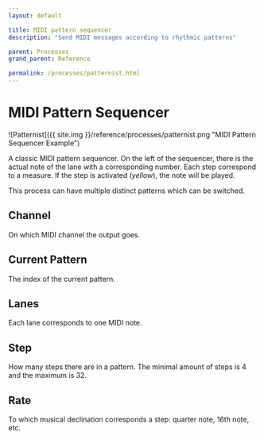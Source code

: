 ```yaml
---
layout: default

title: MIDI pattern sequencer
description: "Send MIDI messages according to rhythmic patterns"

parent: Processes
grand_parent: Reference

permalink: /processes/patternist.html
---
```


# MIDI Pattern Sequencer

![Patternist]({{ site.img }}/reference/processes/patternist.png "MIDI Pattern Sequencer Example")

A classic MIDI pattern sequencer.
On the left of the sequencer, there is the actual note of the lane with a corresponding number.
Each step correspond to a measure. If the step is activated (_yellow_), the note will be played.

This process can have multiple distinct patterns which can be switched.

## Channel

On which MIDI channel the output goes.

## Current Pattern

The index of the current pattern.

## Lanes

Each lane corresponds to one MIDI note.

## Step

How many steps there are in a pattern.
The minimal amount of steps is 4 and the maximum is 32.

## Rate

To which musical declination corresponds a step: quarter note, 16th note, etc.